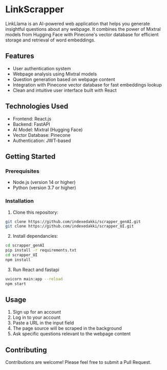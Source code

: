 # LinkScrapper

LinkLlama is an AI-powered web application that helps you generate insightful questions about any webpage. It combines the power of Mixtral models from Hugging Face with Pinecone's vector database for efficient storage and retrieval of word embeddings.

## Features

- User authentication system
- Webpage analysis using Mixtral models
- Question generation based on webpage content
- Integration with Pinecone vector database for fast embeddings lookup
- Clean and intuitive user interface built with React

## Technologies Used

- Frontend: React.js
- Backend: FastAPI
- AI Model: Mixtral (Hugging Face)
- Vector Database: Pinecone
- Authentication: JWT-based

## Getting Started

### Prerequisites

- Node.js (version 14 or higher)
- Python (version 3.7 or higher)

### Installation
1. Clone this repository:
```bash
git clone https://github.com/indexedakki/scrapper_genAI.git
git clone https://github.com/indexedakki/scrapper_UI.git
```
2. Install dependancies:
```bash
cd scrapper_genAI
pip install -r requirements.txt
cd scrapper_UI
npm install
```
3. Run React and fastapi
```bash
uvicorn main:app --reload
npm start
```
## Usage

1. Sign up for an account
2. Log in to your account
3. Paste a URL in the input field
4. The page source will be scraped in the background
5. Ask specific questions relevant to the webpage content

## Contributing

Contributions are welcome! Please feel free to submit a Pull Request.
